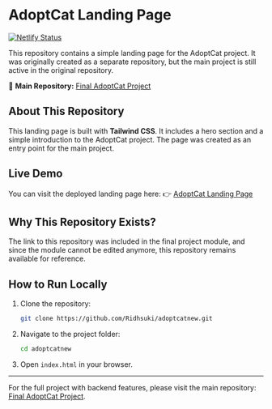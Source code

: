 # AdoptCat Landing Page

[![Netlify Status](https://api.netlify.com/api/v1/badges/8bc41ea5-3bfa-4a30-92ab-a4c0f591da18/deploy-status)](https://app.netlify.com/sites/adoptcat/deploys)

This repository contains a simple landing page for the AdoptCat project. It was originally created as a separate repository, but the main project is still active in the original repository.

🔗 **Main Repository:** [Final AdoptCat Project](https://github.com/Ridhsuki/finaladoptcat-app)

## About This Repository
This landing page is built with **Tailwind CSS**. It includes a hero section and a simple introduction to the AdoptCat project. The page was created as an entry point for the main project.

## Live Demo
You can visit the deployed landing page here:
👉 [AdoptCat Landing Page](https://adoptcat.netlify.app/)

## Why This Repository Exists?
The link to this repository was included in the final project module, and since the module cannot be edited anymore, this repository remains available for reference.

## How to Run Locally
1. Clone the repository:
   ```sh
   git clone https://github.com/Ridhsuki/adoptcatnew.git
   ```
2. Navigate to the project folder:
   ```sh
   cd adoptcatnew
   ```
3. Open `index.html` in your browser.

---
For the full project with backend features, please visit the main repository: [Final AdoptCat Project](https://github.com/Ridhsuki/finaladoptcat-app).
